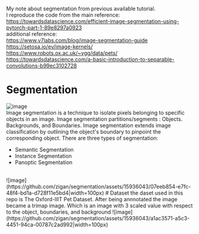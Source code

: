 My note about segmentation from previous available tutorial. 
<br>I reproduce the code from the main reference:
https://towardsdatascience.com/efficient-image-segmentation-using-pytorch-part-1-89e8297a0923
<br>additional reference:
<br>https://www.v7labs.com/blog/image-segmentation-guide
<br>https://setosa.io/ev/image-kernels/
<br>https://www.robots.ox.ac.uk/~vgg/data/pets/
<br>https://towardsdatascience.com/a-basic-introduction-to-separable-convolutions-b99ec3102728

# Segmentation
![image](https://github.com/zigan/segmentation/assets/15936043/76f91339-a8ed-4d4b-9173-105ed2a41882|width=100px)
<br>Image segmentation is a technique to isolate pixels belonging to specific objects in an image.
Image segmentation partitions/segments : Objects. Backgrounds, and Boundaries. Image segmentation extends image classification by outlining the object's boundary to pinpoint the corresponding object. There are three types of segmentation:
* Semantic Segmentation
* Instance Segmentation
* Panoptic Segmentation
<br>
![image](https://github.com/zigan/segmentation/assets/15936043/07eeb854-e7fc-48f4-bd1a-d728f11e5bd4|width=100px)
# Dataset
the daset used in this repo is The Oxford-IIIT Pet Dataset. After being annnotated the image became a trimap image. Which is an image with 3 scaled value with respect to the object, boundaries, and background
![image](https://github.com/zigan/segmentation/assets/15936043/a1ac3571-a5c3-4451-94ca-00787c2ad992|width=100px)
